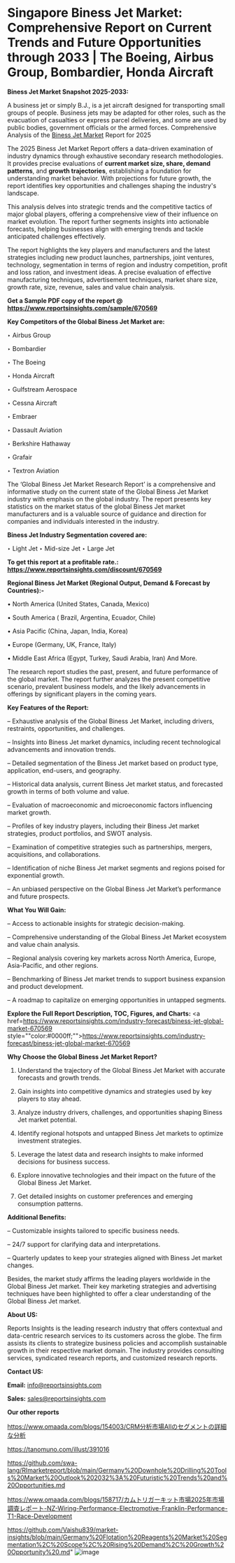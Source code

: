 # Singapore Biness Jet Market: Comprehensive Report on Current Trends and Future Opportunities through 2033 | The Boeing, Airbus Group, Bombardier, Honda Aircraft

<strong>Biness Jet Market Snapshot 2025-2033:</strong>

A business jet or simply B.J., is a jet aircraft designed for transporting small groups of people. Business jets may be adapted for other roles, such as the evacuation of casualties or express parcel deliveries, and some are used by public bodies, government officials or the armed forces. Comprehensive Analysis of the <a href=https://www.reportsinsights.com/sample/670569>Biness Jet Market</a> Report for 2025

The 2025 Biness Jet Market Report offers a data-driven examination of industry dynamics through exhaustive secondary research methodologies. It provides precise evaluations of <strong>current market size, share, demand patterns</strong>, and <strong>growth trajectories</strong>, establishing a foundation for understanding market behavior. With projections for future growth, the report identifies key opportunities and challenges shaping the industry's landscape.

This analysis delves into strategic trends and the competitive tactics of major global players, offering a comprehensive view of their influence on market evolution. The report further segments insights into actionable forecasts, helping businesses align with emerging trends and tackle anticipated challenges effectively.

The report highlights the key players and manufacturers and the latest strategies including new product launches, partnerships, joint ventures, technology, segmentation in terms of region and industry competition, profit and loss ration, and investment ideas. A precise evaluation of effective manufacturing techniques, advertisement techniques, market share size, growth rate, size, revenue, sales and value chain analysis.

<strong>Get a Sample PDF copy of the report @ <a href=https://www.reportsinsights.com/sample/670569 style=color:#0000ff;>https://www.reportsinsights.com/sample/670569</a></strong>

<strong>Key Competitors of the Global Biness Jet Market are:</strong>

‣ Airbus Group

‣ Bombardier

‣ The Boeing

‣ Honda Aircraft

‣ Gulfstream Aerospace

‣ Cessna Aircraft

‣ Embraer

‣ Dassault Aviation

‣ Berkshire Hathaway

‣ Grafair

‣ Textron Aviation

The ‘Global Biness Jet Market Research Report’ is a comprehensive and informative study on the current state of the Global Biness Jet Market industry with emphasis on the global industry. The report presents key statistics on the market status of the global Biness Jet market manufacturers and is a valuable source of guidance and direction for companies and individuals interested in the industry.

<strong>Biness Jet Industry Segmentation covered are:</strong>

‣ Light Jet
‣ Mid-size Jet
‣ Large Jet

<strong>To get this report at a profitable rate.: <a href=https://www.reportsinsights.com/discount/670569 style=color:#0000ff;>https://www.reportsinsights.com/discount/670569</a></strong>

<strong>Regional Biness Jet Market (Regional Output, Demand &amp; Forecast by Countries):-</strong>

• North America (United States, Canada, Mexico)

• South America ( Brazil, Argentina, Ecuador, Chile)

• Asia Pacific (China, Japan, India, Korea)

• Europe (Germany, UK, France, Italy)

• Middle East Africa (Egypt, Turkey, Saudi Arabia, Iran) And More.

The research report studies the past, present, and future performance of the global market. The report further analyzes the present competitive scenario, prevalent business models, and the likely advancements in offerings by significant players in the coming years.

<strong>Key Features of the Report:</strong>

– Exhaustive analysis of the Global Biness Jet Market, including drivers, restraints, opportunities, and challenges.

– Insights into Biness Jet market dynamics, including recent technological advancements and innovation trends.

– Detailed segmentation of the Biness Jet market based on product type, application, end-users, and geography.

– Historical data analysis, current Biness Jet market status, and forecasted growth in terms of both volume and value.

– Evaluation of macroeconomic and microeconomic factors influencing market growth.

– Profiles of key industry players, including their Biness Jet market strategies, product portfolios, and SWOT analysis.

– Examination of competitive strategies such as partnerships, mergers, acquisitions, and collaborations.

– Identification of niche Biness Jet market segments and regions poised for exponential growth.

– An unbiased perspective on the Global Biness Jet Market’s performance and future prospects.

<strong>What You Will Gain:</strong>

– Access to actionable insights for strategic decision-making.

– Comprehensive understanding of the Global Biness Jet Market ecosystem and value chain analysis.

– Regional analysis covering key markets across North America, Europe, Asia-Pacific, and other regions.

– Benchmarking of Biness Jet market trends to support business expansion and product development.

– A roadmap to capitalize on emerging opportunities in untapped segments.

<strong>Explore the Full Report Description, TOC, Figures, and Charts:</strong>
<a href=https://www.reportsinsights.com/industry-forecast/biness-jet-global-market-670569 style=""color:#0000ff;"">https://www.reportsinsights.com/industry-forecast/biness-jet-global-market-670569</a>

<strong>Why Choose the Global Biness Jet Market Report?</strong>

1. Understand the trajectory of the Global Biness Jet Market with accurate forecasts and growth trends.

2. Gain insights into competitive dynamics and strategies used by key players to stay ahead.

3. Analyze industry drivers, challenges, and opportunities shaping Biness Jet market potential.

4. Identify regional hotspots and untapped Biness Jet markets to optimize investment strategies.

5. Leverage the latest data and research insights to make informed decisions for business success.

6. Explore innovative technologies and their impact on the future of the Global Biness Jet Market.

7. Get detailed insights on customer preferences and emerging consumption patterns.

<strong>Additional Benefits:</strong>

– Customizable insights tailored to specific business needs.

– 24/7 support for clarifying data and interpretations.

– Quarterly updates to keep your strategies aligned with Biness Jet market changes.

Besides, the market study affirms the leading players worldwide in the Global Biness Jet market. Their key marketing strategies and advertising techniques have been highlighted to offer a clear understanding of the Global Biness Jet market.

<strong><strong>About US</strong>:</strong>

Reports Insights is the leading research industry that offers contextual and data-centric research services to its customers across the globe. The firm assists its clients to strategize business policies and accomplish sustainable growth in their respective market domain. The industry provides consulting services, syndicated research reports, and customized research reports.

<strong>Contact US:</strong>

<p class=><b>Email:</b> <a href=mailto:info@reportsinsights.com>info@reportsinsights.com</a></p>
<p class=><b>Sales:</b> <a href=mailto:sales@reportsinsights.com>sales@reportsinsights.com</a></p>

<strong>Our other reports</strong>

<a href=https://www.omaada.com/blogs/154003/CRM分析市場Allのセグメントの詳細な分析>https://www.omaada.com/blogs/154003/CRM分析市場Allのセグメントの詳細な分析</a>

<a href=https://tanomuno.com/illust/391016>https://tanomuno.com/illust/391016</a>

<a href=https://github.com/swa-lang/RImarketreport/blob/main/Germany%20Downhole%20Drilling%20Tools%20Market%20Outlook%202032%3A%20Futuristic%20Trends%20and%20Opportunities.md>https://github.com/swa-lang/RImarketreport/blob/main/Germany%20Downhole%20Drilling%20Tools%20Market%20Outlook%202032%3A%20Futuristic%20Trends%20and%20Opportunities.md</a>

<a href=https://www.omaada.com/blogs/158717/カムトリガーキット市場2025年市場調査レポート-NZ-Wiring-Performance-Electromotive-Franklin-Performance-T1-Race-Development>https://www.omaada.com/blogs/158717/カムトリガーキット市場2025年市場調査レポート-NZ-Wiring-Performance-Electromotive-Franklin-Performance-T1-Race-Development</a>

<a href=https://github.com/Vaishu839/market-insights/blob/main/Germany%20Flotation%20Reagents%20Market%20Segmentation%2C%20Scope%2C%20Rising%20Demand%2C%20Growth%20Opportunity%20.md>https://github.com/Vaishu839/market-insights/blob/main/Germany%20Flotation%20Reagents%20Market%20Segmentation%2C%20Scope%2C%20Rising%20Demand%2C%20Growth%20Opportunity%20.md</a>"
![image](https://github.com/user-attachments/assets/3ec9d01a-212c-42e7-ba0f-29fa0193c459)
